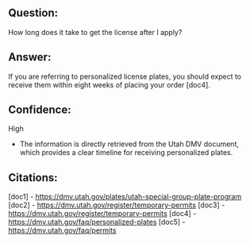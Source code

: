 ## Question:
How long does it take to get the license after I apply?

## Answer:
If you are referring to personalized license plates, you should expect to receive them within eight weeks of placing your order [doc4].

## Confidence:
High
- The information is directly retrieved from the Utah DMV document, which provides a clear timeline for receiving personalized plates.

## Citations:
[doc1] - https://dmv.utah.gov/plates/utah-special-group-plate-program
[doc2] - https://dmv.utah.gov/register/temporary-permits
[doc3] - https://dmv.utah.gov/register/temporary-permits
[doc4] - https://dmv.utah.gov/faq/personalized-plates
[doc5] - https://dmv.utah.gov/faq/permits
